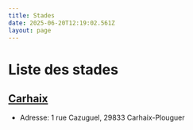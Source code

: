```yaml
---
title: Stades
date: 2025-06-20T12:19:02.561Z
layout: page
---
```


# Liste des stades


## [Carhaix](/stades/Carhaix/)
- Adresse: 1 rue Cazuguel, 29833 Carhaix-Plouguer


